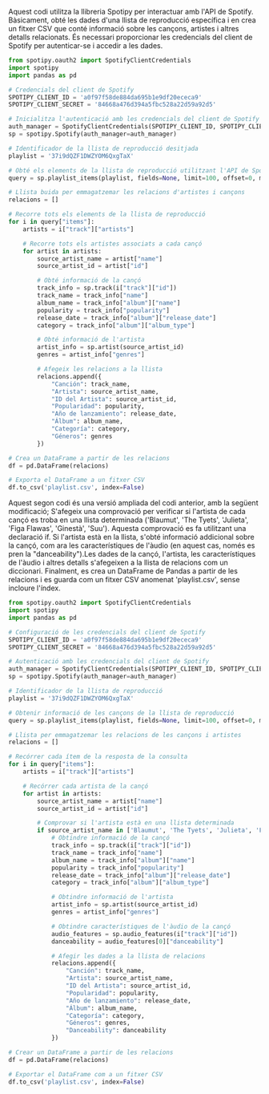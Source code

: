 Aquest codi utilitza la llibreria Spotipy per interactuar amb l'API de Spotify. Bàsicament, obté les dades d'una llista de reproducció específica i en crea un fitxer CSV que conté informació sobre les cançons, artistes i altres detalls relacionats. És necessari proporcionar les credencials del client de Spotify per autenticar-se i accedir a les dades.

```Python
from spotipy.oauth2 import SpotifyClientCredentials
import spotipy
import pandas as pd

# Credencials del client de Spotify
SPOTIPY_CLIENT_ID = 'a0f97f58de884da695b1e9df20ececa9'
SPOTIPY_CLIENT_SECRET = '84668a476d394a5fbc528a22d59a92d5'

# Inicialitza l'autenticació amb les credencials del client de Spotify
auth_manager = SpotifyClientCredentials(SPOTIPY_CLIENT_ID, SPOTIPY_CLIENT_SECRET)
sp = spotipy.Spotify(auth_manager=auth_manager)

# Identificador de la llista de reproducció desitjada
playlist = '37i9dQZF1DWZYOM6QxgTaX'

# Obté els elements de la llista de reproducció utilitzant l'API de Spotify
query = sp.playlist_items(playlist, fields=None, limit=100, offset=0, market=None)

# Llista buida per emmagatzemar les relacions d'artistes i cançons
relacions = []

# Recorre tots els elements de la llista de reproducció
for i in query["items"]:
    artists = i["track"]["artists"]

    # Recorre tots els artistes associats a cada cançó
    for artist in artists:
        source_artist_name = artist["name"]
        source_artist_id = artist["id"]

        # Obté informació de la cançó
        track_info = sp.track(i["track"]["id"])
        track_name = track_info["name"]
        album_name = track_info["album"]["name"]
        popularity = track_info["popularity"]
        release_date = track_info["album"]["release_date"]
        category = track_info["album"]["album_type"]

        # Obté informació de l'artista
        artist_info = sp.artist(source_artist_id)
        genres = artist_info["genres"]

        # Afegeix les relacions a la llista
        relacions.append({
            "Canción": track_name,
            "Artista": source_artist_name,
            "ID del Artista": source_artist_id,
            "Popularidad": popularity,
            "Año de lanzamiento": release_date,
            "Álbum": album_name,
            "Categoría": category,
            "Géneros": genres
        })

# Crea un DataFrame a partir de les relacions
df = pd.DataFrame(relacions)

# Exporta el DataFrame a un fitxer CSV
df.to_csv('playlist.csv', index=False)

```

Aquest segon codi és una versió ampliada del codi anterior, amb la següent modificació;
S'afegeix una comprovació per verificar si l'artista de cada cançó es troba en una llista determinada ('Blaumut', 'The Tyets', 'Julieta', 'Figa Flawas', 'Ginestà', 'Suu').
Aquesta comprovació es fa utilitzant una declaració if. Si l'artista està en la llista, s'obté informació addicional sobre la cançó, com ara les característiques de l'àudio (en aquest cas, només es pren la "danceability").Les dades de la cançó, l'artista, les característiques de l'àudio i altres detalls s'afegeixen a la llista de relacions com un diccionari. Finalment, es crea un DataFrame de Pandas a partir de les relacions i es guarda com un fitxer CSV anomenat 'playlist.csv', sense incloure l'índex.

```Python
from spotipy.oauth2 import SpotifyClientCredentials
import spotipy
import pandas as pd

# Configuració de les credencials del client de Spotify
SPOTIPY_CLIENT_ID = 'a0f97f58de884da695b1e9df20ececa9'
SPOTIPY_CLIENT_SECRET = '84668a476d394a5fbc528a22d59a92d5'

# Autenticació amb les credencials del client de Spotify
auth_manager = SpotifyClientCredentials(SPOTIPY_CLIENT_ID, SPOTIPY_CLIENT_SECRET)
sp = spotipy.Spotify(auth_manager=auth_manager)

# Identificador de la llista de reproducció
playlist = '37i9dQZF1DWZYOM6QxgTaX'

# Obtenir informació de les cançons de la llista de reproducció
query = sp.playlist_items(playlist, fields=None, limit=100, offset=0, market=None)

# Llista per emmagatzemar les relacions de les cançons i artistes
relacions = []

# Recórrer cada ítem de la resposta de la consulta
for i in query["items"]:
    artists = i["track"]["artists"]

    # Recórrer cada artista de la cançó
    for artist in artists:
        source_artist_name = artist["name"]
        source_artist_id = artist["id"]

        # Comprovar si l'artista està en una llista determinada
        if source_artist_name in ['Blaumut', 'The Tyets', 'Julieta', 'Figa Flawas', 'Ginestà', 'Suu']:
            # Obtindre informació de la cançó
            track_info = sp.track(i["track"]["id"])
            track_name = track_info["name"]
            album_name = track_info["album"]["name"]
            popularity = track_info["popularity"]
            release_date = track_info["album"]["release_date"]
            category = track_info["album"]["album_type"]

            # Obtindre informació de l'artista
            artist_info = sp.artist(source_artist_id)
            genres = artist_info["genres"]

            # Obtindre característiques de l'àudio de la cançó
            audio_features = sp.audio_features(i["track"]["id"])
            danceability = audio_features[0]["danceability"]

            # Afegir les dades a la llista de relacions
            relacions.append({
                "Canción": track_name,
                "Artista": source_artist_name,
                "ID del Artista": source_artist_id,
                "Popularidad": popularity,
                "Año de lanzamiento": release_date,
                "Álbum": album_name,
                "Categoría": category,
                "Géneros": genres,
                "Danceability": danceability
            })

# Crear un DataFrame a partir de les relacions
df = pd.DataFrame(relacions)

# Exportar el DataFrame com a un fitxer CSV
df.to_csv('playlist.csv', index=False)

```
